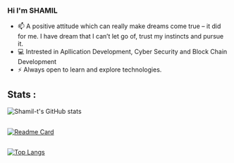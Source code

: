 ### Hi I'm SHAMIL

- 📫 A positive attitude which can really make dreams come true – it did for me. I have dream that I can’t let go of, trust my instincts and pursue it.
- 💻 Intrested in Apllication Development, Cyber Security and Block Chain Development
- ⚡ Always open to learn and explore technologies. 

<!-- ## Connect with me : -->

<!-- <p align="left">
<a href=https://www.linkedin.com/in/shamil-t target="blank">
  <img src="https://img.icons8.com/color/96/000000/linkedin.png"/>
  </a>
</p> -->

## Stats :

<!-- ![Shamil-t's GitHub stats](https://github-readme-stats.vercel.app/api?username=shamil-t&show_icons=true&theme=radical) -->
![Shamil-t's GitHub stats](https://github-readme-stats.vercel.app/api?username=shamil-t&show_icons=true&theme=radical)

##

[![Readme Card](https://github-readme-stats.vercel.app/api/pin/?username=shamil-t&repo=ehr-blockchain)](https://github.com/shamil-t/ehr-blockchain)

## 
<!-- [![Top Langs](https://github-readme-stats.vercel.app/api/top-langs/?username=shamil-t&layout=compact)](https://github.com/shamil-t/README.md) -->
[![Top Langs](https://github-readme-stats.vercel.app/api/top-langs/?username=shamil-t&langs_count=5)](https://github.com/shamil-t/README.md)

<!--START_SECTION:waka-->

<!--END_SECTION:waka-->

##
<!--[![willianrod's wakatime stats](https://github-readme-stats.vercel.app/api/wakatime?username=shamil&v=2)](https://wakatime.com/@shamil)-->
